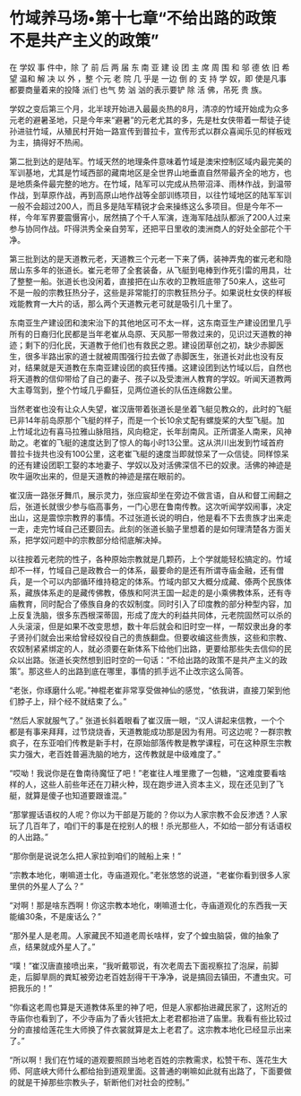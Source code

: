 # 竹域养马场•第十七章“不给出路的政策不是共产主义的政策”

在 学奴 事 件中，除 了 前 后 两 届 东 南 亚 建 设 团 主 席 周 围 和 邬 德 依 旧 希 望 温和 解 决 以 外 ，整 个元 老 院 几 乎是 一边 倒 的 支 持 学 奴，即 使是凡事都要商量着来的投降 派们 也气 势 汹 汹的表示要铲 除 活 佛，吊死 贵 族。
 
学奴之变后第三个月，北半球开始进入最最炎热的8月，清凉的竹域开始成为众多元老的避暑圣地，只是今年来“避暑”的元老尤其的多，先是杜女侠带着一帮徒子徒孙进驻竹域，从殖民村开始一路宣传到普拉卡，宣传形式以群众喜闻乐见的样板戏为主，搞得好不热闹。
 
第二批到达的是陆军。竹域天然的地理条件意味着竹域是澳宋控制区域内最完美的军训基地，尤其是竹域西部的藏南地区是全世界山地垂直自然带最齐全的地方，也是地质条件最完整的地方。在竹域，陆军可以完成从热带沼泽、雨林作战，到温带作战，到草原作战，再到高原山地作战等全部训练项目，以往竹域地区的陆军军训一般不会超过200人，而且多是陆军精锐才会来操练这么多项目。但是今年不一样，今年军界要震慑宵小，居然搞了个千人军演，连海军陆战队都派了200人过来参与协同作战。吓得洪秀全亲自劳军，还把平日里收的澳洲商人的好处全部花个干净。

 
第三批到达的是天道教元老，天道教三个元老一下来了俩，装神弄鬼的崔元老和隐居山东多年的张道长。崔元老带了全套装备，从飞艇到电棒到作死引雷的用具，壮了整整一船。张道长也没闲着，直接把在山东收的卫教班底带了50来人，这些可不是一般的宗教狂热分子，这些是非常能打的宗教狂热分子。如果说杜女侠的样板戏能教育一大片的话，那么两个天道教元老可就是吸引几十里了。
 
东南亚生产建设团和澳宋治下的其他地区可不太一样，这东南亚生产建设团里几乎所有的日裔归化民都是当年老崔从岛原、天风那一带救过来的，见识过天道教的神迹；剩下的归化民，天道教于他们也有救民之恩。建设团草创之初，缺少赤脚医生，很多半路出家的道士就被周围强行拉去做了赤脚医生，张道长对此也没有反对，结果就是天道教在东南亚建设团的疯狂传播。这建设团到达竹域以后，自然也将天道教的信仰带给了自己的妻子、孩子以及受澳洲人教育的学奴。听闻天道教两大主尊驾到，整个竹域几乎癫狂，见两位道长的队伍连绵数公里。
 
当然老崔也没有让众人失望，崔汉唐带着张道长是坐着飞艇见教众的，此时的飞艇已非14年前岛原那个飞艇的样子，而是一个长10余丈配有螺旋桨的大型飞艇。加上竹域北边有喜马拉雅山脉阻挡，风向稳定，长年刮南风。正所谓圣人南来，风神助之。老崔的飞艇的速度达到了惊人的每小时13公里。这从洪川出发到竹域首府普拉卡拢共也没有100公里，这老崔飞艇的速度当即就惊呆了一众信徒。同样惊呆的还有建设团职工娶的本地妻子、学奴以及对活佛深信不已的奴隶。活佛的神迹是吹牛逼吹出来的，但是天道教的神迹是摆在眼前的。
 
崔汉唐一路张牙舞爪，展示灵力，张应宸却坐在旁边不做言语，自从和督工闹翻之后，张道长就很少参与临高事务，一门心思在鲁南传教。这次听闻学奴闹事，决定出山，这是震惊宗教界的事情。不过张道长说的明白，他是看不下去贵族才出来走一走，走完竹域自己还要回去。此刻的张道长脑子里想着的是如何理清楚各方面关系，把学奴问题中的宗教部分给彻底解决掉。
 
以往按着元老院的性子，各种原始宗教就是几颗药，上个学就能轻松搞定的。竹域却不一样，竹域自己是政教合一的体系，最要命的是还有所谓寺庙金融，还有僧兵，是一个可以内部循环维持稳定的体系。竹域内部又大概分成藏、傣两个民族体系，藏族体系走的是藏传佛教，傣族和阿洪王国一起走的是小乘佛教体系，还有寺庙教育，同时配合了傣族自身的农奴制度。同时引入了印度教的部分种型内容，加上反复洗脑，很多东西根深蒂固，形成了庞大的利益共同体，元老院固然可以杀的人头滚滚，但是如果不改变思想，数十年后就会和旧时空一样，一帮奴隶出身的孝子贤孙们就会出来给曾经奴役自己的贵族翻盘。但要收编这些贵族，这些和宗教、农奴制紧紧绑定的人，就必须要在新体系下给他们出路，更要给那些失去信仰的民众以出路。张道长突然想到旧时空的一句话：“不给出路的政策不是共产主义的政策”。那这些人的出路到底在哪里，事情的抓手远不止改宗这么简答。
 
“老张，你琢磨什么呢。”神棍老崔非常享受做神仙的感觉，“依我讲，直接刀架到他们脖子上，辩个经不就结束了么。”
 
“然后人家就服气了。” 张道长斜着眼看了崔汉唐一眼，“汉人讲起来信教，一个个都是有事来拜拜，过节烧烧香，天道教能成功那是因为有用。可这边呢？一群宗教疯子，在东亚咱们传教是新手村，在原始部落传教是教学课程，可在这种原生宗教实力强大，老百姓普遍洗脑的地方，这传教就是中级难度了。”
 
“哎呦！我说你是在鲁南待魔怔了吧！”老崔往人堆里撒了一包糖，“这难度要看啥样的人，这些人前些年还在刀耕火种，现在跑步进入资本主义，现在还见到了飞艇，就算是傻子也知道要跟谁混。”
 
“那掌握话语权的人呢？你以为干部是万能的？你以为人家宗教不会反渗透？人家玩了几百年了，咱们干的事是在挖别人的根！杀光那些人，不如给一部分有话语权的人出路。”
 
“那你倒是说说怎么把人家拉到咱们的贼船上来！”
 
“宗教本地化，喇嘛道士化，寺庙道观化。”老张悠悠的说道，“老崔你看到很多人家里供的外星人了么？”
 
“对啊！那是啥东西啊！你这宗教本地化，喇嘛道士化，寺庙道观化的东西我一天能编30条，不是废话么？”
 
“那外星人是老周。人家藏民不知道老周长啥样，安了个蝗虫脑袋，做的抽象了点，结果就成外星人了。”
 
“噗！”崔汉唐直接喷出来，“我听戴鄂说，有次老周去下面视察拉了泡屎，前脚走，后脚旱厕的粪缸被旁边老百姓刮得干干净净，说是搞回去镇田，不遭虫灾。可把我乐的！”
 
“你看这老周也算是天道教体系里的神了吧，但是人家都抬进藏民家了，这附近的寺庙你也看到了，不少寺庙为了香火钱把太上老君都抬进了庙里。我看有些比较过分的直接给莲花生大师换了件衣裳就算是太上老君了。这宗教本地化已经显示出来了。”
 
“所以啊！我们在竹域的道观要照顾当地老百姓的宗教需求，松赞干布、莲花生大师、阿底峡大师什么都给抬到道观里面。这普通的喇嘛如此就有出路了，下面要做的就是干掉那些宗教头子，斩断他们对社会的控制。”